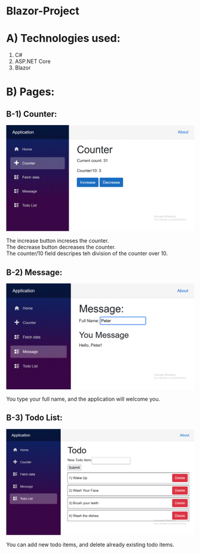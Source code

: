 # Blazor-Project

# A) Technologies used:
1. C#
2. ASP.NET Core
3. Blazor



# B) Pages:


## B-1) Counter:


<img src="images/counter.gif">


The increase button increses the counter.  
The decrease button decreases the counter.  
The counter/10 field descripes teh division of the counter over 10.










## B-2) Message:



<img src="images/message.gif">


You type your full name, and the application will welcome you.










## B-3) Todo List:

<img src="images/todo.gif">




You can add new todo items, and delete already existing
todo items.


